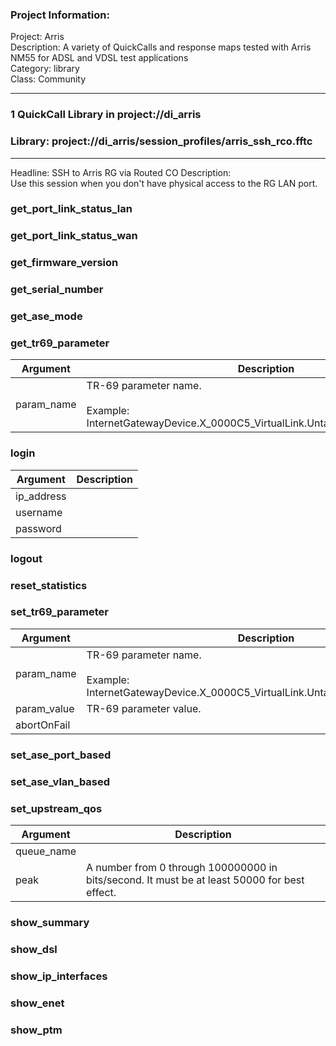 ### Project Information:
Project: Arris  
Description: A variety of QuickCalls and response maps tested with Arris NM55 for ADSL and VDSL test applications  
Category: library  
Class: Community  
  
___
### 1 QuickCall Library in project://di_arris
### Library: project://di_arris/session_profiles/arris_ssh_rco.fftc
___
Headline: SSH to Arris RG via Routed CO
Description:  
Use this session when you don't have physical access to the RG LAN port.  
  
### get_port_link_status_lan
### get_port_link_status_wan
### get_firmware_version
### get_serial_number
### get_ase_mode
### get_tr69_parameter

Argument | Description
------------ | -------------
param_name | TR-69 parameter name.<br><br>Example:<br>InternetGatewayDevice.X_0000C5_VirtualLink.UntaggedLanWanDropEnable
### login

Argument | Description
------------ | -------------
ip_address | 
username | 
password | 
### logout
### reset_statistics
### set_tr69_parameter

Argument | Description
------------ | -------------
param_name | TR-69 parameter name.<br><br>Example:<br>InternetGatewayDevice.X_0000C5_VirtualLink.UntaggedLanWanDropEnable
param_value | TR-69 parameter value.
abortOnFail | 
### set_ase_port_based
### set_ase_vlan_based
### set_upstream_qos

Argument | Description
------------ | -------------
queue_name | 
peak | A number from 0 through 100000000 in bits/second. It must be at least 50000 for best effect.
### show_summary
### show_dsl
### show_ip_interfaces
### show_enet
### show_ptm
